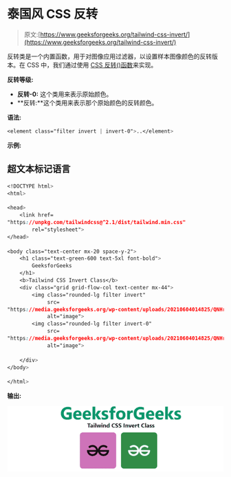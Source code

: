 # 泰国风 CSS 反转

> 原文:[https://www.geeksforgeeks.org/tailwind-css-invert/](https://www.geeksforgeeks.org/tailwind-css-invert/)

反转类是一个内置函数，用于对图像应用过滤器，以设置样本图像颜色的反转版本。在 CSS 中，我们通过使用 [CSS 反转()函数](https://www.geeksforgeeks.org/css-invert-function/)来实现。

**反转等级:**

*   **反转-0:** 这个类用来表示原始颜色。
*   **反转:**这个类用来表示那个原始颜色的反转颜色。

**语法:**

```css
<element class="filter invert | invert-0">..</element>
```

**示例:**

## 超文本标记语言

```css
<!DOCTYPE html>
<html>

<head>
    <link href=
"https://unpkg.com/tailwindcss@^2.1/dist/tailwind.min.css"
        rel="stylesheet">
</head>

<body class="text-center mx-20 space-y-2">
    <h1 class="text-green-600 text-5xl font-bold">
        GeeksforGeeks
    </h1>
    <b>Tailwind CSS Invert Class</b>
    <div class="grid grid-flow-col text-center mx-44">
        <img class="rounded-lg filter invert" 
             src=
"https://media.geeksforgeeks.org/wp-content/uploads/20210604014825/QNHrwL2q.jpg" 
             alt="image">
        <img class="rounded-lg filter invert-0" 
             src=
"https://media.geeksforgeeks.org/wp-content/uploads/20210604014825/QNHrwL2q.jpg" 
             alt="image">

    </div>
</body>

</html>
```

**输出:**

![](img/e86cf690b76cc27ab0e3462072e3439d.png)